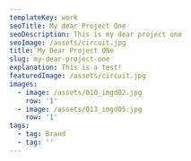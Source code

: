 ```yaml
---
templateKey: work
seoTitle: My dear Project One
seoDescription: This is my dear project one
seoImage: /assets/circuit.jpg
title: My Dear Project ONe
slug: my-dear-project-one
explanation: This is a test!
featuredImage: /assets/circuit.jpg
images:
  - image: /assets/010_imgd02.jpg
    row: '1'
  - image: /assets/013_imgd05.jpg
    row: '1'
tags:
  - tag: Brand
  - tag: ''
---
```


